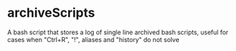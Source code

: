 archiveScripts
==============

A bash script that stores a log of single line archived bash scripts, useful for cases when "Ctrl+R", "!", aliases and "history" do not solve